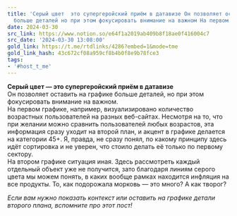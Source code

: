 ```yaml
---
title: 'Серый цвет  это супергеройский приём в датавизе Он позволяет оставить на графике
  больше деталей но при этом фокусировать внимание на важном На первом '
date: 2024-03-30
src_link: https://www.notion.so/e64f1a2019ab409b8f18ae0f416004c7
src_date: '2024-03-30 13:08:00'
gold_link: https://t.me/rtdlinks/4286?embed=1&mode=tme
gold_link_hash: 43c672cf08a959cf8b4b0f8e9b78fce3
tags:
- '#host_t_me'
---
```


**Серый цвет — это супергеройский приём в датавизе**  
Он позволяет оставить на графике больше деталей, но при этом фокусировать внимание на важном.  
На первом графике, например, визуализировано количество возрастных пользователей на разных веб-сайтах. Несмотря на то, что при желании можно сравнить пользователей любых возрастов, эта информация сразу уходит на второй план, и акцент в графике делается на категории 45+. Я, правда, не сразу понял, по какому принципу здесь идёт сортировка и не уверен, что стоило делать её только по первому сектору.  
На втором графике ситуация иная. Здесь рассмотреть каждый отдельный объект уже не получится, зато благодаря линиям серого цвета мы можем понять, в каких вообще рамках находится инфляция на все продукты. То, как подорожала морковь — это много? А как творог?  
  
*Если вам нужно показать контекст или оставить на графике детали второго плана, вспомните* *про этот пост!*